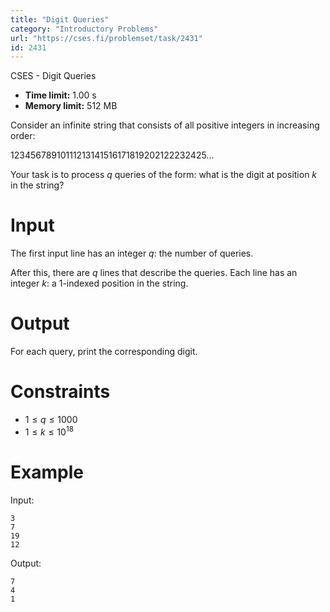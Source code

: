 ```yaml
---
title: "Digit Queries"
category: "Introductory Problems"
url: "https://cses.fi/problemset/task/2431"
id: 2431
---
```


CSES - Digit Queries

  * **Time limit:** 1.00 s
  * **Memory limit:** 512 MB

Consider an infinite string that consists of all positive integers in
increasing order:

12345678910111213141516171819202122232425...

Your task is to process $q$ queries of the form: what is the digit at position
$k$ in the string?

# Input

The first input line has an integer $q$: the number of queries.

After this, there are $q$ lines that describe the queries. Each line has an
integer $k$: a $1$-indexed position in the string.

# Output

For each query, print the corresponding digit.

# Constraints

  * $1 \le q \le 1000$
  * $1 \le k \le 10^{18}$

# Example

Input:

    
    
    3
    7
    19
    12
    

Output:

    
    
    7
    4
    1
    

